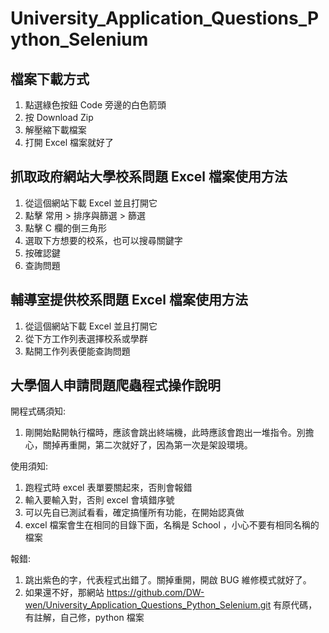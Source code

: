 # University_Application_Questions_Python_Selenium

## 檔案下載方式

1. 點選綠色按鈕 Code 旁邊的白色箭頭
2. 按 Download Zip
3. 解壓縮下載檔案
4. 打開 Excel 檔案就好了

## 抓取政府網站大學校系問題 Excel 檔案使用方法

1. 從這個網站下載 Excel 並且打開它
2. 點擊 常用 > 排序與篩選 > 篩選
3. 點擊 C 欄的倒三角形
4. 選取下方想要的校系，也可以搜尋關鍵字
5. 按確認鍵
6. 查詢問題

## 輔導室提供校系問題 Excel 檔案使用方法

1. 從這個網站下載 Excel 並且打開它
2. 從下方工作列表選擇校系或學群
3. 點開工作列表便能查詢問題

## 大學個人申請問題爬蟲程式操作說明

開程式碼須知:

1. 剛開始點開執行檔時，應該會跳出終端機，此時應該會跑出一堆指令。別擔心，關掉再重開，第二次就好了，因為第一次是架設環境。

使用須知:

1. 跑程式時 excel 表單要關起來，否則會報錯
2. 輸入要輸入對，否則 excel 會填錯序號
3. 可以先自已測試看看，確定搞懂所有功能，在開始認真做
4. excel 檔案會生在相同的目錄下面，名稱是 School  ，小心不要有相同名稱的檔案

報錯:

1. 跳出紫色的字，代表程式出錯了。關掉重開，開啟 BUG 維修模式就好了。
2. 如果還不好，那網站 <https://github.com/DW-wen/University_Application_Questions_Python_Selenium.git> 有原代碼，有註解，自己修，python  檔案
